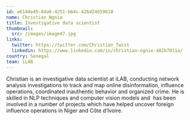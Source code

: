 ```yaml
---
id: e6144e45-8da6-4251-b64c-426d24659618
name: Christian Ngnie
title: Investigative data scientist
thumbnail:
  src: /images/image47.jpg
links:
  twitter: https://twitter.com/Christian_Twist
  linkedin: https://www.linkedin.com/in/christian-ngnie-482b7011a/
country: Senegal
team: iLAB
---
```


Christian is an investigative data scientist at iLAB, conducting network analysis investigations to track and map online disinformation, influence operations, coordinated inauthentic behavior and organized crime. He is skilled in NLP techniques and computer vision models and  has been involved in a number of projects which have helped uncover foreign influence operations in Niger and Côte d’Ivoire.
